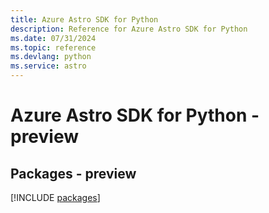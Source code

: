 ```yaml
---
title: Azure Astro SDK for Python
description: Reference for Azure Astro SDK for Python
ms.date: 07/31/2024
ms.topic: reference
ms.devlang: python
ms.service: astro
---
```

# Azure Astro SDK for Python - preview
## Packages - preview
[!INCLUDE [packages](astro-index.md)]